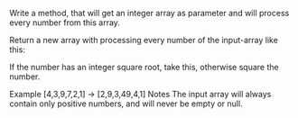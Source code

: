 Write a method, that will get an integer array as parameter and will process every number from this array.

Return a new array with processing every number of the input-array like this:

If the number has an integer square root, take this, otherwise square the number.

Example
[4,3,9,7,2,1] -> [2,9,3,49,4,1]
Notes
The input array will always contain only positive numbers, and will never be empty or null.
